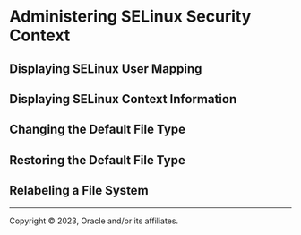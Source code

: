 # Administering SELinux Security Context

## Displaying SELinux User Mapping

## Displaying SELinux Context Information

## Changing the Default File Type

## Restoring the Default File Type

## Relabeling a File System

---

Copyright © 2023, Oracle and/or its affiliates.

